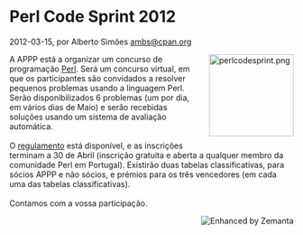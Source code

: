 
# Perl Code Sprint 2012

 2012-03-15, por Alberto Simões <ambs@cpan.org>

<a href="http://perl.pt/perlcodesprint.png"><img alt="perlcodesprint.png" src="%%BASE_URI%%imgs/perlcodesprint-thumb-150x145-34.png" class="mt-image-right" style="float: right; margin: 0pt 0pt 20px 20px;" height="145" width="150" /></a> <div>A APPP está a organizar um concurso de programação <a class="zem_slink" href="http://www.perl.org/" title="Perl" rel="homepage" target="_blank">Perl</a>. Será um concurso virtual, em que os participantes são convidados a resolver pequenos problemas usando a linguagem Perl. Serão disponibilizados 6 problemas (um por dia, em vários dias de Maio) e serão recebidas soluções usando um sistema de avaliação automática.<br /><br />O <a href="http://perl.pt/perl-code-sprint.html">regulamento</a> está disponível, e as inscrições terminam a 30 de Abril (inscrição gratuita e aberta a qualquer membro da comunidade Perl em Portugal). Existirão duas tabelas classificativas, para sócios APPP e não sócios, e prémios para os três vencedores (em cada uma das tabelas classificativas).<br /><br />Contamos com a vossa participação.<br /></div>

<div style="margin-top: 10px; height: 15px;" class="zemanta-pixie"><a class="zemanta-pixie-a" href="http://www.zemanta.com/" title="Enhanced by Zemanta"><img style="border: medium none; float: right;" class="zemanta-pixie-img" src="http://img.zemanta.com/zemified_e.png?x-id=418056c9-ff69-44c2-93bf-738a11865b09" alt="Enhanced by Zemanta" /></a></div>
